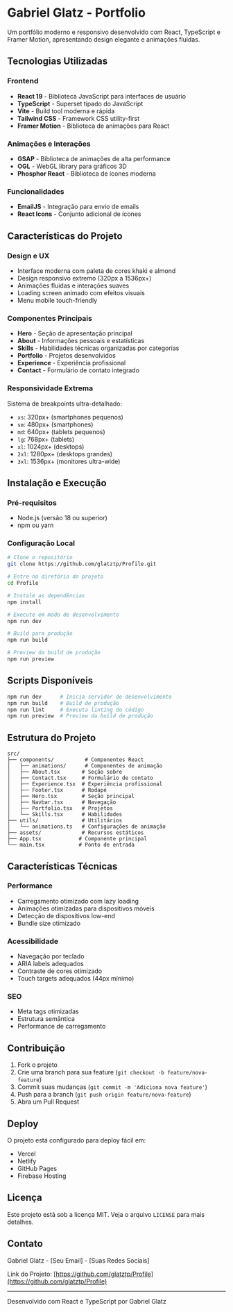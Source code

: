 # Gabriel Glatz - Portfolio

Um portfólio moderno e responsivo desenvolvido com React, TypeScript e Framer Motion, apresentando design elegante e animações fluidas.

## Tecnologias Utilizadas

### Frontend

- **React 19** - Biblioteca JavaScript para interfaces de usuário
- **TypeScript** - Superset tipado do JavaScript
- **Vite** - Build tool moderna e rápida
- **Tailwind CSS** - Framework CSS utility-first
- **Framer Motion** - Biblioteca de animações para React

### Animações e Interações

- **GSAP** - Biblioteca de animações de alta performance
- **OGL** - WebGL library para gráficos 3D
- **Phosphor React** - Biblioteca de ícones moderna

### Funcionalidades

- **EmailJS** - Integração para envio de emails
- **React Icons** - Conjunto adicional de ícones

## Características do Projeto

### Design e UX

- Interface moderna com paleta de cores khaki e almond
- Design responsivo extremo (320px a 1536px+)
- Animações fluidas e interações suaves
- Loading screen animado com efeitos visuais
- Menu mobile touch-friendly

### Componentes Principais

- **Hero** - Seção de apresentação principal
- **About** - Informações pessoais e estatísticas
- **Skills** - Habilidades técnicas organizadas por categorias
- **Portfolio** - Projetos desenvolvidos
- **Experience** - Experiência profissional
- **Contact** - Formulário de contato integrado

### Responsividade Extrema

Sistema de breakpoints ultra-detalhado:

- `xs`: 320px+ (smartphones pequenos)
- `sm`: 480px+ (smartphones)
- `md`: 640px+ (tablets pequenos)
- `lg`: 768px+ (tablets)
- `xl`: 1024px+ (desktops)
- `2xl`: 1280px+ (desktops grandes)
- `3xl`: 1536px+ (monitores ultra-wide)

## Instalação e Execução

### Pré-requisitos

- Node.js (versão 18 ou superior)
- npm ou yarn

### Configuração Local

```bash
# Clone o repositório
git clone https://github.com/glatztp/Profile.git

# Entre no diretório do projeto
cd Profile

# Instale as dependências
npm install

# Execute em modo de desenvolvimento
npm run dev

# Build para produção
npm run build

# Preview da build de produção
npm run preview
```

## Scripts Disponíveis

```bash
npm run dev      # Inicia servidor de desenvolvimento
npm run build    # Build de produção
npm run lint     # Executa linting do código
npm run preview  # Preview da build de produção
```

## Estrutura do Projeto

```
src/
├── components/          # Componentes React
│   ├── animations/      # Componentes de animação
│   ├── About.tsx       # Seção sobre
│   ├── Contact.tsx     # Formulário de contato
│   ├── Experience.tsx  # Experiência profissional
│   ├── Footer.tsx      # Rodapé
│   ├── Hero.tsx        # Seção principal
│   ├── Navbar.tsx      # Navegação
│   ├── Portfolio.tsx   # Projetos
│   └── Skills.tsx      # Habilidades
├── utils/              # Utilitários
│   └── animations.ts   # Configurações de animação
├── assets/             # Recursos estáticos
├── App.tsx            # Componente principal
└── main.tsx           # Ponto de entrada
```

## Características Técnicas

### Performance

- Carregamento otimizado com lazy loading
- Animações otimizadas para dispositivos móveis
- Detecção de dispositivos low-end
- Bundle size otimizado

### Acessibilidade

- Navegação por teclado
- ARIA labels adequados
- Contraste de cores otimizado
- Touch targets adequados (44px mínimo)

### SEO

- Meta tags otimizadas
- Estrutura semântica
- Performance de carregamento

## Contribuição

1. Fork o projeto
2. Crie uma branch para sua feature (`git checkout -b feature/nova-feature`)
3. Commit suas mudanças (`git commit -m 'Adiciona nova feature'`)
4. Push para a branch (`git push origin feature/nova-feature`)
5. Abra um Pull Request

## Deploy

O projeto está configurado para deploy fácil em:

- Vercel
- Netlify
- GitHub Pages
- Firebase Hosting

## Licença

Este projeto está sob a licença MIT. Veja o arquivo `LICENSE` para mais detalhes.

## Contato

Gabriel Glatz - [Seu Email] - [Suas Redes Sociais]

Link do Projeto: [https://github.com/glatztp/Profile](https://github.com/glatztp/Profile)

---

Desenvolvido com React e TypeScript por Gabriel Glatz
